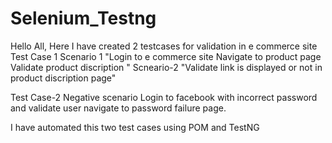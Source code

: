 # Selenium_Testng
Hello All,
Here I have created 2 testcases for validation in e commerce site
Test Case 1
Scenario 1
"Login to e commerce site
Navigate to product page
Validate product discription "
Scneario-2
"Validate link is displayed or not in product discription page"

Test Case-2
Negative scenario
Login to facebook with incorrect password and validate user navigate to password failure page. 

I have automated this two test cases using POM and TestNG 
